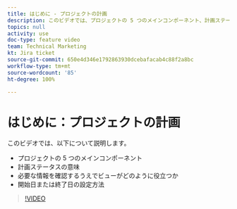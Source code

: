 ```yaml
---
title: はじめに - プロジェクトの計画
description: このビデオでは、プロジェクトの 5 つのメインコンポーネント、計画ステータスの意味、必要な情報を確認するうえでビューがどのように役立つか、開始日または終了日の設定方法について説明します。
topics: null
activity: use
doc-type: feature video
team: Technical Marketing
kt: Jira ticket
source-git-commit: 650e4d346e1792863930dcebafacab4c88f2a8bc
workflow-type: tm+mt
source-wordcount: '85'
ht-degree: 100%

---
```


# はじめに：プロジェクトの計画

このビデオでは、以下について説明します。

* プロジェクトの 5 つのメインコンポーネント
* 計画ステータスの意味
* 必要な情報を確認するうえでビューがどのように役立つか
* 開始日または終了日の設定方法

>[!VIDEO](https://video.tv.adobe.com/v/335086/?quality=12&learn=on)
